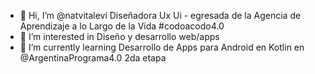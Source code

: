 - 👋 Hi, I’m @natvitalevi Diseñadora Ux Ui - egresada de la Agencia de Aprendizaje a lo Largo de la Vida #codoacodo4.0
- 👀 I’m interested in Diseño y desarrollo web/apps 
- 🌱 I’m currently learning Desarrollo de Apps para Android en Kotlin en @ArgentinaPrograma4.0 2da etapa


<!---
natvitalevi/natvitalevi is a ✨ special ✨ repository because its `README.md` (this file) appears on your GitHub profile.
You can click the Preview link to take a look at your changes.
--->
